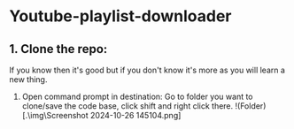 # Youtube-playlist-downloader

## 1. Clone the repo:

If you know then it's good but if you don't know it's more as you will learn a new thing.
1. Open command prompt in destination:
    Go to folder you want to clone/save the code base, click shift and right click there.
!(Folder)[.\img\Screenshot 2024-10-26 145104.png]